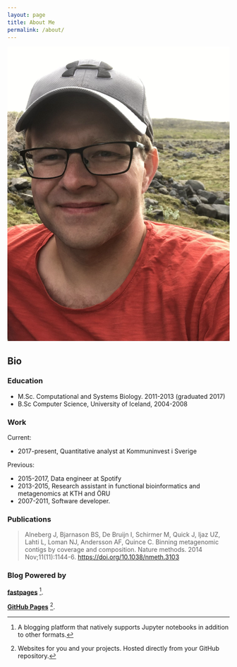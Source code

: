 ```yaml
---
layout: page
title: About Me
permalink: /about/
---
```


![cv_photo](../images/personal/BinniVirkisjokull.png)

## Bio



### Education
* M.Sc. Computational and Systems Biology. 2011-2013 (graduated 2017)
* B.Sc Computer Science, University of Iceland, 2004-2008


### Work
Current:
* 2017-present, Quantitative analyst at Kommuninvest i Sverige

Previous: 
* 2015-2017, Data engineer at Spotify
* 2013-2015, Research assistant in functional bioinformatics and metagenomics at KTH and ÖRU
* 2007-2011, Software developer.

### Publications
> Alneberg J, Bjarnason BS, De Bruijn I, Schirmer M, Quick J, Ijaz UZ, Lahti L, Loman NJ, Andersson AF, Quince C. Binning metagenomic contigs by coverage and composition. Nature methods. 2014 Nov;11(11):1144-6. https://doi.org/10.1038/nmeth.3103


### Blog Powered by
**[fastpages](https://github.com/fastai/fastpages)** [^1].

**[GitHub Pages](https://pages.github.com/)** [^2].

[^1]:A blogging platform that natively supports Jupyter notebooks in addition to other formats.

[^2]:Websites for you and your projects. Hosted directly from your GitHub repository.
